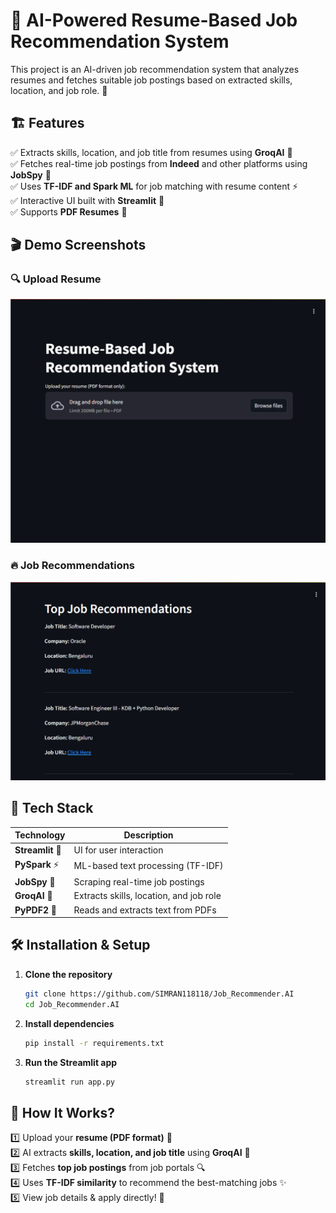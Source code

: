 # 🤖 AI-Powered Resume-Based Job Recommendation System

This project is an AI-driven job recommendation system that analyzes resumes and fetches suitable job postings based on extracted skills, location, and job role. 🚀

## 🏗️ Features

✅ Extracts skills, location, and job title from resumes using **GroqAI** 🤯  
✅ Fetches real-time job postings from **Indeed** and other platforms using **JobSpy** 🔎  
✅ Uses **TF-IDF and Spark ML** for job matching with resume content ⚡  
✅ Interactive UI built with **Streamlit** 🎨  
✅ Supports **PDF Resumes** 📄  

## 🎬 Demo Screenshots

### 🔍 Upload Resume
![Upload Resume](Snapshots/1.png)

### 🔥 Job Recommendations
![Job Recommendations](Snapshots/3.png)

## 🚀 Tech Stack

| Technology  | Description |
|-------------|------------|
| **Streamlit** 🎨 | UI for user interaction |
| **PySpark** ⚡ | ML-based text processing (TF-IDF) |
| **JobSpy** 🔎 | Scraping real-time job postings |
| **GroqAI** 🤖 | Extracts skills, location, and job role |
| **PyPDF2** 📄 | Reads and extracts text from PDFs |

## 🛠️ Installation & Setup

1. **Clone the repository**  
   ```bash
   git clone https://github.com/SIMRAN118118/Job_Recommender.AI
   cd Job_Recommender.AI
   ```

2. **Install dependencies**  
   ```bash
   pip install -r requirements.txt
   ```

3. **Run the Streamlit app**  
   ```bash
   streamlit run app.py
   ```

## 📌 How It Works?

1️⃣ Upload your **resume (PDF format)** 📄  
2️⃣ AI extracts **skills, location, and job title** using **GroqAI** 🤖  
3️⃣ Fetches **top job postings** from job portals 🔍  
4️⃣ Uses **TF-IDF similarity** to recommend the best-matching jobs ✨  
5️⃣ View job details & apply directly! 🚀  

